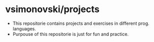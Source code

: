 vsimonovski/projects
================

* This repositorie contains projects and exercises in different prog. languages.
* Purpouse of this repositorie is just for fun and practice.

